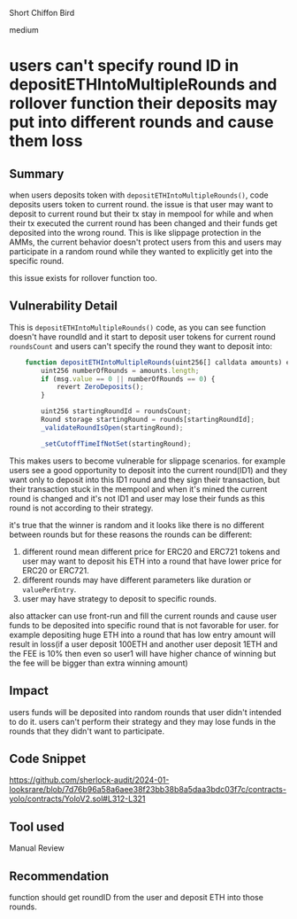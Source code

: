 Short Chiffon Bird

medium

# users can't specify round ID in depositETHIntoMultipleRounds and rollover function their deposits may put into different rounds and cause them loss

## Summary
when users deposits token with `depositETHIntoMultipleRounds()`, code deposits users token to current round. the issue is that user may want to deposit to current round but their tx stay in mempool for while and when their tx executed the current round has been changed and their funds get deposited into the wrong round. This is like slippage protection in the AMMs, the current behavior doesn't protect users from this and users may participate in a random round while they wanted to explicitly get into the specific round.

this issue exists for rollover function too.

## Vulnerability Detail
This is `depositETHIntoMultipleRounds()` code, as you can see function doesn't have roundId and it start to deposit user tokens for current round `roundsCount` and users can't specify the round they want to deposit into:
```javascript
    function depositETHIntoMultipleRounds(uint256[] calldata amounts) external payable nonReentrant whenNotPaused {
        uint256 numberOfRounds = amounts.length;
        if (msg.value == 0 || numberOfRounds == 0) {
            revert ZeroDeposits();
        }

        uint256 startingRoundId = roundsCount;
        Round storage startingRound = rounds[startingRoundId];
        _validateRoundIsOpen(startingRound);

        _setCutoffTimeIfNotSet(startingRound);
```

This makes users to become vulnerable for slippage scenarios. for example users see a good opportunity to deposit into the current round(ID1) and they want only to deposit into this ID1 round and they sign their transaction, but their transaction stuck in the mempool and when it's mined the current round is changed and it's not ID1 and user may lose their funds as this round is not according to their strategy.

it's true that the winner is random and it looks like there is no different between rounds but for these reasons the rounds can be different:
1. different round mean different price for ERC20 and ERC721 tokens and user may want to deposit his ETH into a round that have lower price for ERC20 or ERC721.
2. different rounds may have different parameters like duration or `valuePerEntry`.
3. user may have strategy to deposit to specific rounds.

also attacker can use front-run and fill the current rounds and cause user funds to be deposited into specific round that is not favorable for user. for example depositing huge ETH into a round that has low entry amount will result in loss(if a user deposit 100ETH and another user deposit 1ETH and the FEE is 10% then even so user1 will have higher chance of winning but the fee will be bigger than extra winning amount)

## Impact
users funds will be deposited into random rounds that user didn't intended to do it. users can't perform their strategy and they may lose funds in the rounds that they didn't want to participate. 

## Code Snippet
https://github.com/sherlock-audit/2024-01-looksrare/blob/7d76b96a58a6aee38f23bb38b8a5daa3bdc03f7c/contracts-yolo/contracts/YoloV2.sol#L312-L321

## Tool used
Manual Review

## Recommendation
function should get roundID from the user and deposit ETH into those rounds.